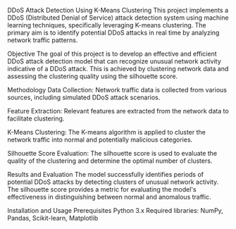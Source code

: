DDoS Attack Detection Using K-Means Clustering
This project implements a DDoS (Distributed Denial of Service) attack detection system using machine learning techniques, specifically leveraging K-means clustering. The primary aim is to identify potential DDoS attacks in real time by analyzing network traffic patterns.

Objective
The goal of this project is to develop an effective and efficient DDoS attack detection model that can recognize unusual network activity indicative of a DDoS attack. This is achieved by clustering network data and assessing the clustering quality using the silhouette score.

Methodology
Data Collection:
Network traffic data is collected from various sources, including simulated DDoS attack scenarios.

Feature Extraction:
Relevant features are extracted from the network data to facilitate clustering.

K-Means Clustering:
The K-means algorithm is applied to cluster the network traffic into normal and potentially malicious categories.

Silhouette Score Evaluation:
The silhouette score is used to evaluate the quality of the clustering and determine the optimal number of clusters.

Results and Evaluation
The model successfully identifies periods of potential DDoS attacks by detecting clusters of unusual network activity. The silhouette score provides a metric for evaluating the model's effectiveness in distinguishing between normal and anomalous traffic.

Installation and Usage
Prerequisites
Python 3.x
Required libraries: NumPy, Pandas, Scikit-learn, Matplotlib
